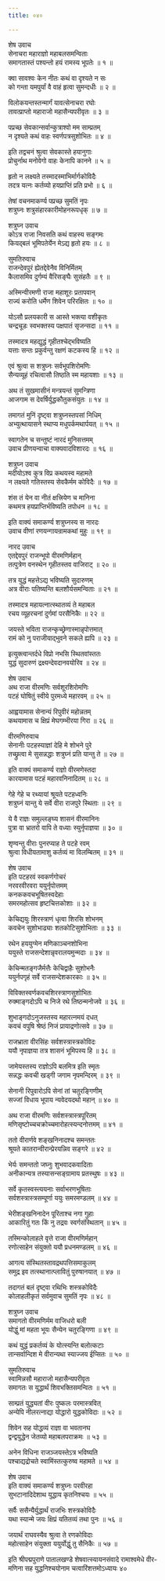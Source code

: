 ```yaml
---
title: ०४०

---
```

शेष उवाच  
सेनाचरा महाराज्ञो महाबलसमन्विताः  
समागतास्तं पश्यन्तो हयं रामस्य भूपतेः ॥ १ ॥


क्वा सावश्वः केन नीतः कथं वा दृश्यते न सः  
को गन्ता यमपुर्यां वै वाहं हृत्वा सुमन्दधीः ॥ २ ॥


विलोकयन्तस्तन्मार्गं यावत्सेनाचरा रघोः  
तावत्प्राप्तो महाराजो महासैन्यपरीवृतः ॥ ३ ॥


पप्रच्छ सेवकान्सर्वान्कुत्राश्वो मम साम्प्रतम्  
न दृश्यते कथं वाहः स्वर्णपत्रसुशोभितः ॥ ४ ॥


इति तद्वचनं श्रुत्वा सेवकास्ते हयानुगाः  
प्रोचुर्नाथ मनोवेगो वाहः केनापि कानने ॥ ५ ॥


हृतो न लक्ष्यते तस्मादस्माभिर्मार्गकोविदैः  
तदत्र यत्नः कर्तव्यो हयप्राप्तिं प्रति प्रभो ॥ ६ ॥


तेषां वचनमाकर्ण्य पप्रच्छ सुमतिं नृपः  
शत्रुघ्नः शत्रुसंहारकारीमोहनरूपधृक् ॥ ७ ॥


शत्रुघ्न उवाच  
कोऽत्र राजा निवसति कथं वाहस्य सङ्गमः  
कियद्बलं भूमिपतेर्येन मेऽद्य हृतो हयः ॥ ८ ॥


सुमतिरुवाच  
राजन्देवपुरं ह्येतद्देवेनैव विनिर्मितम्  
कैलासमिव दुर्गम्यं वैरिसङ्घैः सुसंहतैः ॥ ९ ॥


अस्मिन्वीरमणी राजा महाशूरः प्रतापवान्  
राज्यं करोति धर्मेण शिवेन परिरक्षितः ॥ १० ॥


योऽसौ प्रलयकारी स आस्ते भक्त्या वशीकृतः  
चन्द्रचूडः स्वभक्तस्य पक्षपातं सृजन्सदा ॥ ११ ॥


तस्मादत्र महद्युद्धं गृहीतश्चेद्भविष्यति  
यत्ताः सन्तः प्रकुर्वन्तु रक्षणं कटकस्य हि ॥ १२ ॥


एवं श्रुत्वा स शत्रुघ्नः सर्वभूपशिरोमणिः  
सैन्यव्यूहं रचित्वासौ तिष्ठति स्म महायशाः ॥ १३ ॥


अथ तं सुखमासीनं मन्त्रयन्तं सुमन्त्रिणा  
आजगाम स देवर्षिर्युद्धकौतुकसंयुतः ॥ १४ ॥


तमागतं मुनिं दृष्ट्वा शत्रुघ्नस्तपसां निधिम्  
अभ्युत्थायासने स्थाप्य मधुपर्कमथार्पयत् ॥ १५ ॥


स्वागतेन च सन्तुष्टं नारदं मुनिसत्तमम्  
उवाच प्रीणयन्वाचा वाक्यवादविशारदः ॥ १६ ॥


शत्रुघ्न उवाच  
मदीयोऽश्व कुत्र विप्र कथयस्व महामते  
न लक्ष्यते गतिस्तस्य सेवकैर्मम कोविदैः ॥ १७ ॥


शंस तं येन वा नीतं क्षत्त्रियेण च मानिना  
कथमत्र हयप्राप्तिर्भविष्यति तपोधन ॥ १८ ॥


इति वाक्यं समाकर्ण्य शत्रुघ्नस्य स नारदः  
उवाच वीणां रणयन्गायन्रामकथां मुहुः ॥ १९ ॥


नारद उवाच  
एतद्देवपुरं राजन्भूपो वीरमणिर्महान्  
तत्पुत्रेण वनस्थेन गृहीतस्तव वाजिराट् ॥ २० ॥


तत्र युद्धं महत्तेऽद्य भविष्यति सुदारुणम्  
अत्र वीराः पतिष्यन्ति बलशौर्यसमन्विताः ॥ २१ ॥


तस्मादत्र महायत्नात्स्थातव्यं ते महाबल  
रचय व्यूहरचनां दुर्गमां परसैनिकैः ॥ २२ ॥


जयस्ते भविता राजन्कृच्छ्रेणास्मान्नृपोत्तमात्  
रामं को नु पराजीयाद्भुवने सकले ह्यपि ॥ २३ ॥


इत्युक्त्वान्तर्दधे विप्रो नभसि स्थितवांस्ततः  
युद्धं सुदारुणं द्रक्ष्यन्देवदानवयोरिव ॥ २४ ॥


शेष उवाच  
अथ राजा वीरमणिः सर्वशूरशिरोमणिः  
पटहं घोषितुं स्वीये पुरमध्ये महारवम् ॥ २५ ॥


आह्वयामास सेनान्यं रिपुवीरं महोन्नतम्  
कथयामास च क्षिप्रं मेघगम्भीरया गिरा ॥ २६ ॥


वीरमणिरुवाच  
सेनानीः पटहस्याज्ञां देहि मे शोभने पुरे  
तच्छ्रुत्वा मे सुसन्नद्धाः शत्रुघ्नं प्रति यान्तु ते ॥ २७ ॥


इति वाक्यं समाकर्ण्य राज्ञो वीरमणेस्तदा  
कारयामास पटहं महारवनिनादितम् ॥ २८ ॥


गेहे गेहे च रथ्यायां श्रूयते पटहध्वनिः  
शत्रुघ्नं यान्तु ये सर्वे वीरा राजपुरे स्थिताः ॥ २९ ॥


ये वै राज्ञः समुल्लङ्घ्य शासनं वीरमानिनः  
पुत्रा वा भ्रातरो वापि ते वध्याः स्युर्नृपाज्ञया ॥ ३० ॥


शृण्वन्तु वीराः पुनरप्याह ते पटहे रवम्  
श्रुत्वा विधीयतामाशु कर्तव्यं मा विलम्बितम् ॥ ३१ ॥


शेष उवाच  
इति पटहरवं स्वकर्णगोचरं  
नरवरवीरवरा ययुर्नृपोत्तमम्  
कनककवचभूषितस्वदेहाः  
समरमहोत्सव हृष्टचित्तकोशाः ॥ ३२ ॥


केचिद्ययुः शिरस्त्राणं धृत्वा शिरसि शोभनम्  
कवचेन सुशोभाढ्याः शतकोटिसुशोभिताः ॥ ३३ ॥


रथेन हययुग्मेन मणिकाञ्चनशोभिना  
ययुस्ते राजसन्देशान्नृवरालयमुन्मदाः ॥ ३४ ॥


केचिन्मतङ्गजैर्मत्तैः केचिद्वाहैः सुशोभनैः  
ययुर्नपगृहं सर्वे राजसन्देशकारकाः ॥ ३५ ॥


विविक्तस्वर्णकवचशिरस्त्राणसुशोभितः  
रुक्माङ्गदोऽपि च निजे रथे तिष्ठन्मनोजवे ॥ ३६ ॥


शुभाङ्गदोऽनुजस्तस्य महारत्नमयं दधत्  
कवचं वपुषि श्रेष्ठं निजं प्रायाद्रणोत्सवे ॥ ३७ ॥


राजभ्राता वीरसिंहः सर्वशस्त्रास्त्रकोविदः  
ययौ नृपाज्ञया तत्र शासनं भूमिपस्य हि ॥ ३८ ॥


जामेयस्तस्य राज्ञोऽपि बलमित्र इति स्मृतः  
सन्नद्धः कवची खड्गी जगाम नृपमन्दिरम् ॥ ३९ ॥


सेनानी रिपुवारोऽपि सेनां तां चतुरङ्गिणीम्  
सज्जां विधाय भूपाय न्यवेदयदथो महान् ॥ ४० ॥


अथ राजा वीरमणिः सर्वशस्त्रास्त्रपूरितम्  
मणिसृष्टोच्चचक्रोच्चमारोहत्स्यन्दनोत्तमम् ॥ ४१ ॥


ततो वीरार्णवे शङ्खनिनादश्च समन्ततः  
श्रूयते कातरान्वीरान्प्रेरयन्निव सङ्गरे ॥ ४२ ॥


भेर्यः समन्ततो जघ्नुः शुभवादकवादिताः  
अनीकान्यत्र तस्यासन्सङ्ग्रामाय प्रतस्थुषः ॥ ४३ ॥


सर्वे कृतस्वस्त्ययनाः सर्वाभरणभूषिताः  
सर्वशस्त्रास्त्रसम्पूर्णा ययुः समरमण्डलम् ॥ ४४ ॥


भेरीशङ्खनिनादेन पूरिताश्च नगा गुहाः  
आकारितुं गतः किं नु तद्रवः स्वर्गसंस्थितान् ॥ ४५ ॥


तस्मिन्कोलाहले वृत्ते राजा वीरमणिर्महान्  
रणोत्साहेन संयुक्तो ययौ प्रधनमण्डलम् ॥ ४६ ॥


आगत्य संस्थितस्तावद्रथपत्तिसमाकुलम्  
समुद्र इव तत्स्थानात्प्लावितुं पुरुषानयात् ॥ ४७ ॥


तदागतं बलं दृष्ट्वा रथिभिः शस्त्रकोविदैः  
कोलाहलीकृतं सर्वमुवाच सुमतिं नृपः ॥ ४८ ॥


शत्रुघ्न उवाच  
समागतो वीरमणिर्मम वाजिधरो बली  
योद्धुं मां महता भूयः सैन्येन चतुरङ्गिणा ॥ ४९ ॥


कथं युद्धं प्रकर्तव्यं के योत्स्यन्ति बलोत्कटाः  
तान्सर्वान्दिश मे वीरान्यथा स्याज्जय ईप्सितः ॥ ५० ॥


सुमतिरुवाच  
स्वामिन्नसौ महाराजो महासैन्यपरीवृतः  
समागतः स युद्धार्थं शिवभक्तिसमन्वितः ॥ ५१ ॥


साम्प्रतं युद्ध्यतां वीरः पुष्कलः परमास्त्रवित्  
अन्येपि नीलरत्नाद्या योद्धारो युद्धकोविदाः ॥ ५२ ॥


शिवेन सह योद्धव्यं राज्ञा वा भवतानघ  
द्वन्द्वयुद्धेन जेतव्यो महाबलपराक्रमः ॥ ५३ ॥


अनेन विधिना राजञ्जयस्तेऽत्र भविष्यति  
पश्चाद्यद्रोचते स्वामिंस्तत्कुरुष्व महामते ॥ ५४ ॥


शेष उवाच  
इति वाक्यं समाकर्ण्य शत्रुघ्नः परवीरहा  
सुभटानादिदेशाथ युद्धाय कृतनिश्चयः ॥ ५५ ॥


सर्वैः ससैन्यैर्युद्धार्थं राजभिः शस्त्रकोविदैः  
यथा स्यान्मे जयः क्षिप्रं यतितव्यं तथा पुनः ॥ ५६ ॥


जयार्थं राघवस्यैव श्रुत्वा ते रणकोविदाः  
महोत्साहेन संयुक्ता ययुर्योद्धुं तु सैनिकैः ॥ ५७ ॥


इति श्रीपद्मपुराणे पातालखण्डे शेषवात्स्यायनसंवादे रामाश्वमेधे वीर-  
मणिना सह युद्धनिश्चयोनाम चत्वारिंशत्तमोऽध्यायः ४०